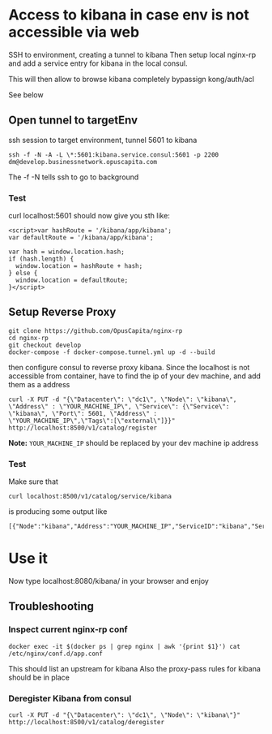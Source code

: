 # Access to kibana in case env is not accessible via web

SSH to environment, creating a tunnel to kibana
Then setup local nginx-rp and add a service entry for kibana in the local consul.

This will then allow to browse kibana completely bypassign kong/auth/acl

See below

## Open tunnel to targetEnv
ssh session to target environment,
tunnel 5601 to kibana
```
ssh -f -N -A -L \*:5601:kibana.service.consul:5601 -p 2200 dm@develop.businessnetwork.opuscapita.com
```
The -f -N tells ssh to go to background

### Test
curl localhost:5601 should now give you sth like:
```
<script>var hashRoute = '/kibana/app/kibana';
var defaultRoute = '/kibana/app/kibana';

var hash = window.location.hash;
if (hash.length) {
  window.location = hashRoute + hash;
} else {
  window.location = defaultRoute;
}</script>
```
## Setup Reverse Proxy
```
git clone https://github.com/OpusCapita/nginx-rp
cd nginx-rp
git checkout develop
docker-compose -f docker-compose.tunnel.yml up -d --build
```

then configure consul to reverse proxy kibana.
Since the localhost is not accessible from container, have to find the ip of your dev machine, and add them as a address
```
curl -X PUT -d "{\"Datacenter\": \"dc1\", \"Node\": \"kibana\", \"Address\" : \"YOUR_MACHINE_IP\", \"Service\": {\"Service\": \"kibana\", \"Port\": 5601, \"Address\" : \"YOUR_MACHINE_IP\",\"Tags\":[\"external\"]}}" http://localhost:8500/v1/catalog/register
```
**Note:** `YOUR_MACHINE_IP` should be replaced by your dev machine ip address

### Test

Make sure that
```
curl localhost:8500/v1/catalog/service/kibana
```
is producing some output like
```
[{"Node":"kibana","Address":"YOUR_MACHINE_IP","ServiceID":"kibana","ServiceName":"kibana","ServiceTags":null,"ServiceAddress":"YOUR_MACHINE_IP","ServicePort":5601}]
```

# Use it

Now type localhost:8080/kibana/ in your browser and enjoy

## Troubleshooting
### Inspect current nginx-rp conf
```
docker exec -it $(docker ps | grep nginx | awk '{print $1}') cat /etc/nginx/conf.d/app.conf
```
This should list an upstream for kibana
Also the proxy-pass rules for kibana should be in place

### Deregister Kibana from consul
```
curl -X PUT -d "{\"Datacenter\": \"dc1\", \"Node\": \"kibana\"}" http://localhost:8500/v1/catalog/deregister
```
